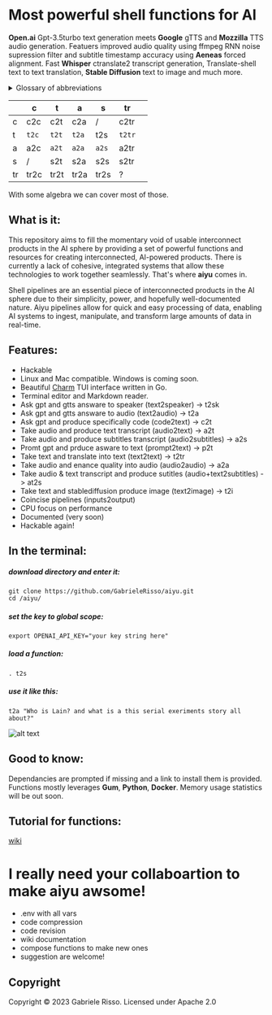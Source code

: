 # Most powerful shell functions for AI

**Open.ai** Gpt-3.5turbo text generation meets **Google** gTTS and **Mozzilla** TTS audio generation. Featuers improved audio quality using ffmpeg RNN noise supression filter and subtitle timestamp accuracy using **Aeneas** forced alignment.
Fast **Whisper** ctranslate2 transcript generation, Translate-shell text to text translation, **Stable Diffusion** text to image and much more.

<details>

<summary>Glossary of abbreviations</summary>

## Inputs and Outputs

```c  -> code
t  -> text
a  -> audio
s  -> subtitle
tr -> translation
i  -> image
sk -> speaker
```
</details>

|    	| c    	| t    	| a    	| s    	|  tr  	|   	|
|----	|------	|------	|------	|------	|------	|---	|
| c  	| c2c  	| c2t  	| c2a  	|  /   	| c2tr 	|   	|
| t  	| `t2c`  	| `t2t`  	| `t2a`  	| t2s 	| `t2tr` 	|   	|
| a  	| a2c  	| `a2t`  	| `a2a`  	| `a2s`  	| a2tr 	|   	|
| s  	|  /   	| s2t  	| s2a  	| s2s  	| s2tr 	|   	|
| tr 	| tr2c 	| tr2t 	| tr2a 	| tr2s 	|  ?   	|   	|

With some algebra we can cover most of those.

## What is it:

This repository aims to fill the momentary void of usable interconnect products in the AI sphere by providing a set of powerful functions and resources for creating interconnected, AI-powered products. 
There is currently a lack of cohesive, integrated systems that allow these technologies to work together seamlessly. That's where **aiyu** comes in.

Shell pipelines are an essential piece of interconnected products in the AI sphere due to their simplicity, power, and hopefully well-documented nature. Aiyu pipelines allow for quick and easy processing of data, enabling AI systems to ingest, manipulate, and transform large amounts of data in real-time. 

## Features:

 * Hackable
 * Linux and Mac compatible. Windows is coming soon.
 * Beautiful [Charm](https://charm.sh/ "Charm") TUI interface written in Go.
 * Terminal editor and Markdown reader. 
 * Ask gpt and gtts answare to speaker (text2speaker) -> t2sk
 * Ask gpt and gtts answare to audio (text2audio) -> t2a
 * Ask gpt and produce specifically code (code2text) -> c2t
 * Take audio and produce text transcript (audio2text) -> a2t
 * Take audio and produce subtitles transcript (audio2subtitles) -> a2s
 * Promt gpt and prduce asware to text (prompt2text) -> p2t
 * Take text and translate into text (text2text) -> t2tr 
 * Take audio and enance quality into audio (audio2audio) -> a2a
 * Take audio & text transcript and produce sutitles (audio+text2subtitles) -> at2s 
 * Take text and stablediffusion produce image (text2image) -> t2i
 * Coincise pipelines (inputs2output)
 * CPU focus on performance
 * Documented (very soon)
 * Hackable again!

## In the terminal:

##### download directory and enter it:
```
git clone https://github.com/GabrieleRisso/aiyu.git 
cd /aiyu/
```
##### set the key to global scope: 
```
export OPENAI_API_KEY="your key string here"
```
##### load a function:
```
. t2s
```
##### use it like this:
```
t2a "Who is Lain? and what is a this serial exeriments story all about?"
```
![alt text](https://github.com/gabrielerisso/aiyu/edit/main/img/t2a.png?raw=true)


## Good to know:

Dependancies are prompted if missing and a link to install them is provided.
Functions mostly leverages **Gum**, **Python**, **Docker**.
Memory usage statistics will be out soon.

## Tutorial for functions:
[wiki](https://github.com/GabrieleRisso/aiyu/edit/main/wiki.md "Aiyu Wiki")


# I really need your collaboartion to make **aiyu** awsome!
 
 * .env with all vars 
 * code compression
 * code revision
 * wiki documentation 
 * compose functions to make new ones
 * suggestion are welcome!


## Copyright

Copyright © 2023 Gabriele Risso. Licensed under Apache 2.0
